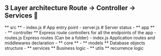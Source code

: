 ## 3 Layer architecture  Route -> Controller -> Services 🥪

** src **
    - index.js        # App entry point
    - server.js       # Server status
    - ** app **             
        - ** controller ** Express route controllers for all the endpoints of the app
        - routes.js  Express routes (Can be a folder)
        - index.js   Application routes and middlewares declaration
    - ** core **
        - ** models **   Database objects structure
        - ** services ** Business logic
        - ** utils **    recurrence logic
